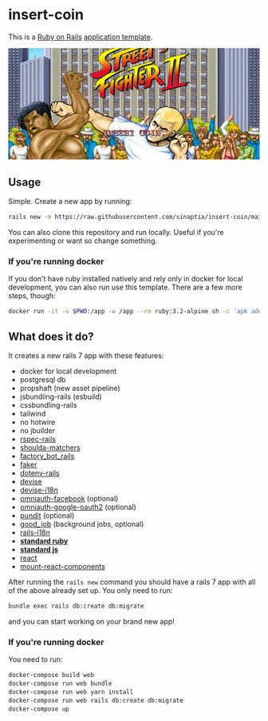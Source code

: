 # insert-coin

This is a [Ruby on Rails](https://rubyonrails.org) [application template](https://guides.rubyonrails.org/rails_application_templates.html).

![Insert Coin](/insert-coin.jpg)

## Usage

Simple. Create a new app by running:

```sh
rails new -m https://raw.githubusercontent.com/sinaptia/insert-coin/main/template.rb -d postgresql -a propshaft --skip-hotwire --skip-jbuilder -T -j esbuild -c tailwind APP_NAME
```

You can also clone this repository and run locally. Useful if you're experimenting or want so change something.

### If you're running docker

If you don't have ruby installed natively and rely only in docker for local development, you can also run use this template. There are a few more steps, though:

```sh
docker run -it -v $PWD:/app -w /app --rm ruby:3.2-alpine sh -c 'apk add --no-cache --update build-base git imagemagick linux-headers nodejs npm postgresql-dev tzdata yarn && gem install rails && rails new -m https://raw.githubusercontent.com/sinaptia/insert-coin/main/template.rb -d postgresql -a propshaft --skip-hotwire --skip-jbuilder -T -j esbuild -c tailwind APP_NAME'
```

## What does it do?

It creates a new rails 7 app with these features:

* docker for local development
* postgresql db
* propshaft (new asset pipeline)
* jsbundling-rails (esbuild)
* cssbundling-rails
* tailwind
* no hotwire
* no jbuilder
* [rspec-rails](https://github.com/rspec/rspec-rails)
* [shoulda-matchers](https://github.com/thoughtbot/shoulda-matchers)
* [factory_bot_rails](https://github.com/thoughtbot/factory_bot_rails)
* [faker](https://github.com/faker-ruby/faker)
* [dotenv-rails](https://github.com/bkeepers/dotenv)
* [devise](https://github.com/heartcombo/devise)
* [devise-i18n](https://github.com/tigrish/devise-i18n)
* [omniauth-facebook](https://github.com/simi/omniauth-facebook) (optional)
* [omniauth-google-oauth2](https://github.com/zquestz/omniauth-google-oauth2) (optional)
* [pundit](https://github.com/varvet/pundit) (optional)
* [good_job](https://github.com/bensheldon/good_job) (background jobs, optional)
* [rails-i18n](https://github.com/svenfuchs/rails-i18n)
* **[standard ruby](https://github.com/testdouble/standard)**
* **[standard js](https://github.com/standard/standard)**
* [react](https://react.dev/)
* [mount-react-components](https://github.com/sinaptia/mount-react-components)

After running the `rails new` command you should have a rails 7 app with all of the above already set up. You only need to run:

```sh
bundle exec rails db:create db:migrate
```

and you can start working on your brand new app!

### If you're running docker

You need to run:

```sh
docker-compose build web
docker-compose run web bundle
docker-compose run web yarn install
docker-compose run web rails db:create db:migrate
docker-compose up
```
